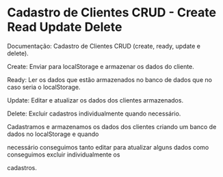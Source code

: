 # Cadastro de Clientes CRUD - Create Read Update Delete

Documentação: Cadastro de Clientes CRUD (create, ready, update e delete).

Create: Enviar para localStorage e armazenar os dados do cliente.

Ready: Ler os dados que estão armazenados no banco de dados que no caso seria o localStorage.

Update: Editar e atualizar os dados dos clientes armazenados.

Delete: Excluir cadastros individualmente quando necessário.

Cadastramos e armazenamos os dados dos clientes criando um banco de dados no localStorage e quando 

necessário conseguimos tanto editar para atualizar alguns dados como conseguimos excluir individualmente os 

cadastros.

